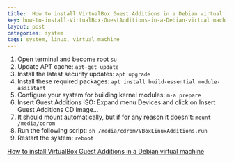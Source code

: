 ```yaml
---
title:  How to install VirtualBox Guest Additions in a Debian virtual machine
key: how-to-install-VirtualBox-GuestAdditions-in-a-Debian-virtual machine
layout: post
categories: system
tags: system, linux, virtual machine
---
```


<!--more-->
1. Open terminal and become root ```su```
2. Update APT cache: ```apt-get update```
3. Install the latest security updates: ```apt upgrade```
4. Install these required packages: ```apt install build-essential module-assistant```
5. Configure your system for building kernel modules: ```m-a prepare```
6. Insert Guest Additions ISO: Expand menu Devices and click on Insert Guest Additions CD image...
7. It should mount automatically, but if for any reason it doesn't: ```mount /media/cdrom```
8. Run the following script: ```sh /media/cdrom/VBoxLinuxAdditions.run```
9. Restart the system: ```reboot```

[How to install VirtualBox Guest Additions in a Debian virtual machine](https://unix.stackexchange.com/questions/286934/how-to-install-virtualbox-guest-additions-in-a-debian-virtual-machine)